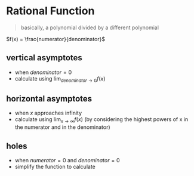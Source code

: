 # Rational Function

> basically, a polynomial divided by a different polynomial
> 

$f(x) = \frac{numerator}{denominator}$

## vertical asymptotes

- when $denominator = 0$
- calculate using $\lim_{denominator \to 0} f(x)$

## horizontal asymptotes

- when $x$ approaches infinity
- calculate using $\lim_{x \to \infty} f(x)$ (by considering the highest powers of x in the numerator and in the denominator)

## holes

- when $numerator = 0$ and $denominator = 0$
- simplify the function to calculate